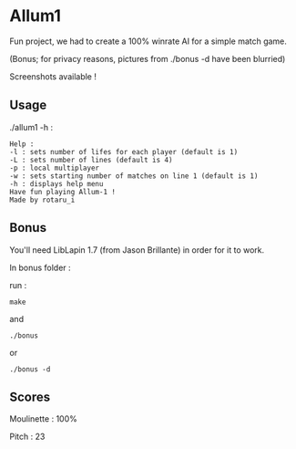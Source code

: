 # Allum1

Fun project, we had to create a 100% winrate AI for a simple match game.

(Bonus; for privacy reasons, pictures from ./bonus -d have been blurried)

Screenshots available !

## Usage

./allum1 -h :
```
Help :
-l : sets number of lifes for each player (default is 1)
-L : sets number of lines (default is 4)
-p : local multiplayer
-w : sets starting number of matches on line 1 (default is 1)
-h : displays help menu
Have fun playing Allum-1 !
Made by rotaru_i
```

## Bonus

You'll need LibLapin 1.7 (from Jason Brillante) in order for it to work.

In bonus folder :

run :
```
make
```

and

```
./bonus
```

or

```
./bonus -d
```

## Scores

Moulinette : 100%

Pitch : 23